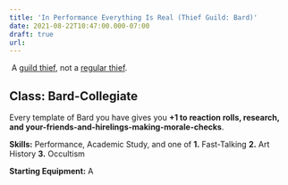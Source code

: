 ```yaml
---
title: 'In Performance Everything Is Real (Thief Guild: Bard)'
date: 2021-08-22T10:47:00.000-07:00
draft: true
url: 
---
```


 A [guild thief](https://crateredland.blogspot.com/2020/02/thieves-guilds.html), not a [regular thief](https://madqueenscourt.blogspot.com/2021/06/you-shall-not-steal-nor-deal-falsely.html).

Class: Bard-Collegiate
----------------------

Every template of Bard you have gives you **+1 to reaction rolls, research, and your-friends-and-hirelings-making-morale-checks**.

**Skills:** Performance, Academic Study, and one of **1\.** Fast-Talking **2.** Art History **3.** Occultism

  

**Starting Equipment:** A